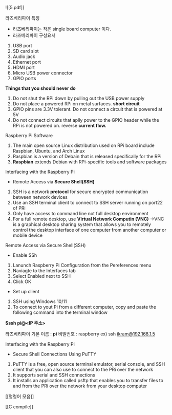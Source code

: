 ![[5.pdf]]



라즈베리파이 특징
- 라즈베리파이는 작은 single board computer 이다.
- 라즈베리파이 구성요서
1. USB port
2. SD card slot
3. Audio jack
4. Ethernet port
5. HDMI port
6. Micro USB power connector
7. GPIO ports

__Things that you should never do__
1. Do not shut the RPi down by pulling out the USB power supply
2. Do not place a powered RPi on metal surfaces. **short circuit**
3. GPIO pins are 3.3V tolerant. Do not connect a circuit that is powered at 5V
4. Do not connect circuits that aplly power to the GPIO header while the RPi is not powered on. reverse **current flow.**

 Raspberry Pi Software
1. The main open source Linux distribution used on RPi board include Raspbian, Ubuntu, and Arch Linux
2. Raspbian is a version of Debain that is released specifically for the RPi
3. __Raspbian__ extends Debian with RPi-specific tools and software packages

Interfacing with the Raspberry Pi
- Remote Access via __Secure Shell(SSH)__
1. SSH is a network __protocol__ for secure encrypted communication between network devices
2. Use an SSH terminal client to connect to SSH server running on port22 of PRi
3. Only have access to command line not full desktop environment
4. For a full remote desktop, use __Virtual Network Computin (VNC)__
	->VNC is a graphical desktop sharing system that allows you to remotely control the desktop interface of one computer from another computer or mobile device

Remote Access via Secure Shell(SSH)
- Enable SSh
1. Lanunch Raspberry Pi Configuration from the Pereferences menu
2. Naviagte to the Interfaces tab
3. Select Enabled next to SSH
4. Click OK
- Set up client
1. SSH using Windows 10/11
2. To connect to yout Pi from a different computer, copy and paste the following command into the terminal window

__$ssh pi@<IP 주소>__

라즈베리파이 기본 이름 :  __pi__
비밀번호                         : raspberry
ex) ssh ikram@192.168.1.5

Interfacing with the Raspberry Pi
- Secure Shell Connections Using PuTTY
1. PuTTY is a free, open source terminal emulator, serial console, and SSH client that you can also use to connect to the PRi over the network
2. It supports serial and SSH connections
3. It installs an application called psftp that enables you to transfer files to and from the PRi over the network from your desktop computer


[[명령어 모음]]

[[C compile]]

